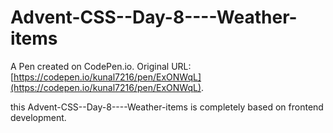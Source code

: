 # Advent-CSS--Day-8----Weather-items


A Pen created on CodePen.io. Original URL: [https://codepen.io/kunal7216/pen/ExONWqL](https://codepen.io/kunal7216/pen/ExONWqL).

this Advent-CSS--Day-8----Weather-items is completely based on frontend development.
